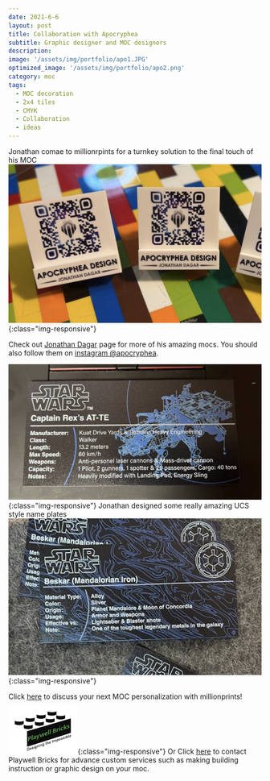 ```yaml
---
date: 2021-6-6
layout: post
title: Collaboration with Apocryphea
subtitle: Graphic designer and MOC designers   
description: 
image: '/assets/img/portfolio/apo1.JPG'
optimized_image: '/assets/img/portfolio/apo2.png'
category: moc
tags:
  - MOC decoration
  - 2x4 tiles
  - CMYK
  - Collaboration
  - ideas
---
```


Jonathan comae to millionrpints for a turnkey solution to the final touch of his MOC
![other view](/assets/img/portfolio/apo3.png){:class="img-responsive"}

Check out [Jonathan Dagar](https://jonathandagar.com/lego) page for more of his amazing mocs.
You should also follow them on [instagram @apocryphea](https://www.instagram.com/apocryphea/).


![other view](/assets/img/portfolio/apo4.png){:class="img-responsive"}
Jonathan designed some really amazing UCS style name plates
![other view](/assets/img/portfolio/apo5.png){:class="img-responsive"}



Click [here](https://millionprints.com/contact/) to discuss your next MOC personalization with millionprints!

![other view](/assets/img/Tiger_131-03.png){:class="img-responsive"}
Or Click [here](https://playwell-bricks.com/custom-services/) to contact Playwell Bricks for advance custom services such as making building instruction or graphic design on your moc.
